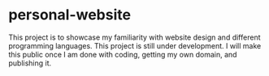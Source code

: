 # personal-website

This project is to showcase my familiarity with website design and different programming languages.
This project is still under development. I will make this public once I am done with coding, getting my own domain, and publishing it.
